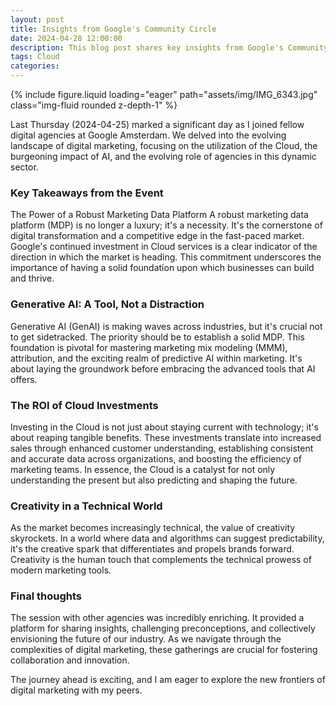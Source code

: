 ```yaml
---
layout: post
title: Insights from Google's Community Circle
date: 2024-04-28 12:00:00
description: This blog post shares key insights from Google's Community Circle.
tags: Cloud
categories:
---
```

{% include figure.liquid loading="eager" path="assets/img/IMG_6343.jpg" class="img-fluid rounded z-depth-1" %}

Last Thursday (2024-04-25) marked a significant day as I joined fellow digital agencies at Google Amsterdam. We delved into the evolving landscape of digital marketing, focusing on the utilization of the Cloud, the burgeoning impact of AI, and the evolving role of agencies in this dynamic sector.

### Key Takeaways from the Event
The Power of a Robust Marketing Data Platform
A robust marketing data platform (MDP) is no longer a luxury; it's a necessity. It's the cornerstone of digital transformation and a competitive edge in the fast-paced market. Google's continued investment in Cloud services is a clear indicator of the direction in which the market is heading. This commitment underscores the importance of having a solid foundation upon which businesses can build and thrive.


### Generative AI: A Tool, Not a Distraction
Generative AI (GenAI) is making waves across industries, but it's crucial not to get sidetracked. The priority should be to establish a solid MDP. This foundation is pivotal for mastering marketing mix modeling (MMM), attribution, and the exciting realm of predictive AI within marketing. It's about laying the groundwork before embracing the advanced tools that AI offers.


### The ROI of Cloud Investments
Investing in the Cloud is not just about staying current with technology; it's about reaping tangible benefits. These investments translate into increased sales through enhanced customer understanding, establishing consistent and accurate data across organizations, and boosting the efficiency of marketing teams. In essence, the Cloud is a catalyst for not only understanding the present but also predicting and shaping the future.


### Creativity in a Technical World
As the market becomes increasingly technical, the value of creativity skyrockets. In a world where data and algorithms can suggest predictability, it's the creative spark that differentiates and propels brands forward. Creativity is the human touch that complements the technical prowess of modern marketing tools.


### Final thoughts
The session with other agencies was incredibly enriching. It provided a platform for sharing insights, challenging preconceptions, and collectively envisioning the future of our industry. As we navigate through the complexities of digital marketing, these gatherings are crucial for fostering collaboration and innovation.

The journey ahead is exciting, and I am eager to explore the new frontiers of digital marketing with my peers.

